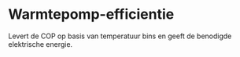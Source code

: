 # Warmtepomp-efficientie
Levert de COP op basis van temperatuur bins en geeft de benodigde elektrische energie.  
